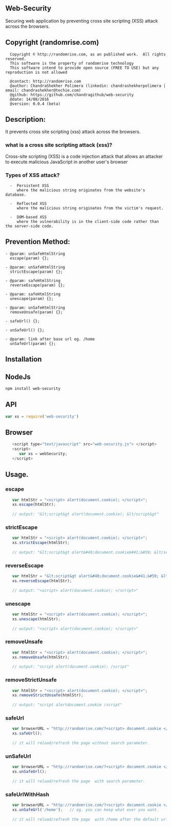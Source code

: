## Web-Security
   Securing web application by preventing cross site scripting (XSS) attack across the browsers.

## Copyright (randomrise.com)
      Copyright © http://randomrise.com, as an published work.  All rights reserved.
      This software is the property of randomrise technology
      This software intend to provide open source (FREE TO USE) but any reproduction is not allowed

      @contact: http://randomrise.com 
      @author: ChandraShekher Polimera (linkedin: chandrashekherpolimera | email: chandrashekher@techie.com)
      @github: https://github.com/chandragithub/web-security
      @date: 14/08/2016
      @version: 0.0.4 (beta)
 
## Description: 
   It prevents cross site scripting (xss) attack across the browsers.
   
### what is a cross site scripting attack (xss)?
   Cross-site scripting (XSS) is a code injection attack that allows an attacker to execute malicious JavaScript in another user's browser

### Types of XSS attack?

      -  Persistent XSS
         where the malicious string originates from the website's database.
      
      -  Reflected XSS
         where the malicious string originates from the victim's request.
      
      -  DOM-based XSS
         where the vulnerability is in the client-side code rather than the server-side code.


## Prevention Method:

    - @param: unSafeHtmlString
      escape(param) {};

    - @param: unSafeHtmlString
      strictEscape(param) {};

    - @param: safeHtmlString
      reverseEscape(param) {};

    - @param: safeHtmlString
      unescape(param) {};

    - @param: unSafeHtmlString
      removeUnsafe(param) {};

    - safeUrl() {};

    - unSafeUrl() {};
    
    - @param: link after base url eg. /home
      unSafeUrl(param) {};


## Installation
## NodeJs

```sh
npm install web-security
```

## API

```js
var xs = require('web-security')
```
## Browser

```js
   <script type="text/javascript" src="web-security.js"> </script>
   <script>
      var xs = webSecurity;
   </script>
```


## Usage.

### escape

```js
   var htmlStr = "<script> alert(document.cookie); </script>";
   xs.escape(htmlStr);
   
   // output: "&lt;script&gt alert(document.cookie); &lt/script&gt"
```

### strictEscape

```js
   var htmlStr = "<script> alert(document.cookie); </script>";
   xs.strictEscape(htmlStr);
   
   // output: "&lt;script&gt alert&#40;document.cookie&#41;&#59; &lt/script&gt"
```

### reverseEscape

```js
   var htmlStr = "&lt;script&gt alert&#40;document.cookie&#41;&#59; &lt/script&gt";
   xs.reverseEscape(htmlStr);
   
   // output: "<script> alert(document.cookie); </script>"
```

### unescape

```js
   var htmlStr = "<script> alert(document.cookie); </script>";
   xs.unescape(htmlStr);
   
   // output: "<script> alert(document.cookie); </script>"
```

### removeUnsafe

```js
   var htmlStr = "<script> alert(document.cookie); </script>";
   xs.removeUnsafe(htmlStr);
   
   // output: "script alert(document.cookie); /script"
```

### removeStrictUnsafe

```js
   var htmlStr = "<script> alert(document.cookie); </script>";
   xs.removeStrictUnsafe(htmlStr);
   
   // output: "script alertdocument.cookie /script"
```

### safeUrl
 
```js
   var browserURL = "http://randomrise.com/?<script> document.cookie </script>";
   xs.safeUrl();
   
   // it will reload/refresh the page without search parameter.
```

### unSafeUrl
 
```js
   var browserURL = "http://randomrise.com/?<script> document.cookie </script>";
   xs.unSafeUrl();
   
   // it will reload/refresh the page  with search parameter.
```

### safeUrlWithHash

```js
   var browserURL = "http://randomrise.com/?<script> document.cookie </script>";
   xs.unSafeUrl('/home');   // eg. you can keep what ever you want.
    
   // it will reload/refresh the page  with /home after the default url.
```
